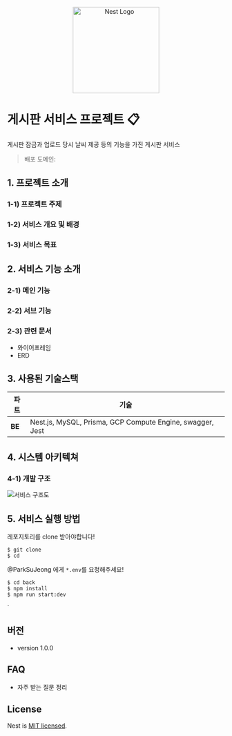 <p align="center">
  <a href="http://nestjs.com/" target="blank"><img src="https://nestjs.com/img/logo-small.svg" width="200" alt="Nest Logo" /></a>
</p>

[circleci-image]: https://img.shields.io/circleci/build/github/nestjs/nest/master?token=abc123def456
[circleci-url]: https://circleci.com/gh/nestjs/nest

# 게시판 서비스 프로젝트 📋

게시판 잠금과 업로드 당시 날씨 제공 등의 기능을 가진 게시판 서비스

> 배포 도메인:

## 1. 프로젝트 소개

### 1-1) 프로젝트 주제

### 1-2) 서비스 개요 및 배경

### 1-3) 서비스 목표

## 2. 서비스 기능 소개

### 2-1) 메인 기능

### 2-2) 서브 기능

### 2-3) 관련 문서

- 와이어프레임
- ERD

## 3. 사용된 기술스택

| 파트   | 기술                                                      |
| ------ | --------------------------------------------------------- |
| **BE** | Nest.js, MySQL, Prisma, GCP Compute Engine, swagger, Jest |

## 4. 시스템 아키텍쳐

### 4-1) 개발 구조

![서비스 구조도]()

## 5. 서비스 실행 방법

레포지토리를 clone 받아야합니다!

```shell
$ git clone
$ cd
```

@ParkSuJeong 에게 `*.env`를 요청해주세요!

```shell
$ cd back
$ npm install
$ npm run start:dev
```

`

## 버전

- version 1.0.0

## FAQ

- 자주 받는 질문 정리

## License

Nest is [MIT licensed](LICENSE).
